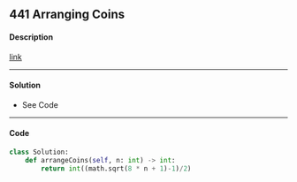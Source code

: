 ## 441 Arranging Coins

#### Description

[link](https://leetcode.com/problems/arranging-coins/)

---

#### Solution

- See Code

---

#### Code

<!-- O(1) -->

```python
class Solution:
    def arrangeCoins(self, n: int) -> int:
        return int((math.sqrt(8 * n + 1)-1)/2)
```
